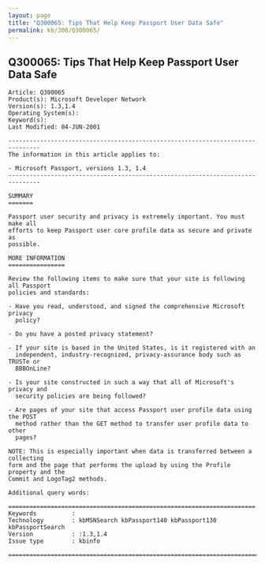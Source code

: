 ```yaml
---
layout: page
title: "Q300065: Tips That Help Keep Passport User Data Safe"
permalink: kb/300/Q300065/
---
```


## Q300065: Tips That Help Keep Passport User Data Safe

	Article: Q300065
	Product(s): Microsoft Developer Network
	Version(s): 1.3,1.4
	Operating System(s): 
	Keyword(s): 
	Last Modified: 04-JUN-2001
	
	-------------------------------------------------------------------------------
	The information in this article applies to:
	
	- Microsoft Passport, versions 1.3, 1.4 
	-------------------------------------------------------------------------------
	
	SUMMARY
	=======
	
	Passport user security and privacy is extremely important. You must make all
	efforts to keep Passport user core profile data as secure and private as
	possible.
	
	MORE INFORMATION
	================
	
	Review the following items to make sure that your site is following all Passport
	policies and standards:
	
	- Have you read, understood, and signed the comprehensive Microsoft privacy
	  policy?
	
	- Do you have a posted privacy statement?
	
	- If your site is based in the United States, is it registered with an
	  independent, industry-recognized, privacy-assurance body such as TRUSTe or
	  BBBOnLine?
	
	- Is your site constructed in such a way that all of Microsoft's privacy and
	  security policies are being followed?
	
	- Are pages of your site that access Passport user profile data using the POST
	  method rather than the GET method to transfer user profile data to other
	  pages?
	
	NOTE: This is especially important when data is transferred between a collecting
	form and the page that performs the upload by using the Profile property and the
	Commit and LogoTag2 methods.
	
	Additional query words:
	
	======================================================================
	Keywords          :  
	Technology        : kbMSNSearch kbPassport140 kbPassport130 kbPassportSearch
	Version           : :1.3,1.4
	Issue type        : kbinfo
	
	=============================================================================
	
